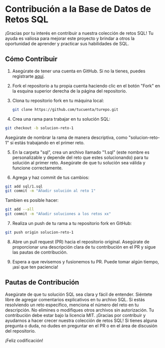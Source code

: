 # Contribución a la Base de Datos de Retos SQL

¡Gracias por tu interés en contribuir a nuestra colección de retos SQL! Tu ayuda es valiosa para mejorar este proyecto y brindar a otros la oportunidad de aprender y practicar sus habilidades de SQL.

## Cómo Contribuir

1. Asegúrate de tener una cuenta en GitHub. Si no la tienes, puedes registrarte [aquí](https://github.com/join).

2. Fork el repositorio a tu propia cuenta haciendo clic en el botón "Fork" en la esquina superior derecha de la página del repositorio.

3. Clona tu repositorio fork en tu máquina local:

   ```sh
   git clone https://github.com/tucuenta/turepo.git
   ```

4. Crea una rama para trabajar en tu solución SQL:
```sh
git checkout -b solucion-reto-1
```
Asegúrate de nombrar la rama de manera descriptiva, como "solucion-reto-1" si estás trabajando en el primer reto.

5. En la carpeta "sql", crea un archivo llamado "1.sql" (este nombre es personalizable y depende del reto que estes solucionando) para tu solución al primer reto. Asegúrate de que tu solución sea válida y funcione correctamente.

6. Agrega y haz commit de tus cambios:
```sh
git add sql/1.sql
git commit -m "Añadir solución al reto 1"
```
Tambien es posible hacer:
```sh
git add --all
git commit -m "Añadir soluciones a los retos xx"
```
7. Realiza un push de tu rama a tu repositorio fork en GitHub:
```sh
git push origin solucion-reto-1
```
8. Abre un pull request (PR) hacia el repositorio original. Asegúrate de proporcionar una descripción clara de tu contribución en el PR y sigue las pautas de contribución.

9. Espera a que revisemos y fusionemos tu PR. Puede tomar algún tiempo, ¡así que ten paciencia!

## Pautas de Contribución
Asegúrate de que tu solución SQL sea clara y fácil de entender.
Siéntete libre de agregar comentarios explicativos en tu archivo SQL.
Si estás resolviendo un reto específico, menciona el número del reto en tu descripción.
No elimines o modifiques otros archivos sin autorización.
Tu contribución debe estar bajo la licencia MIT.
¡Gracias por contribuir y ayudarnos a hacer crecer nuestra colección de retos SQL! Si tienes alguna pregunta o duda, no dudes en preguntar en el PR o en el área de discusión del repositorio.

¡Feliz codificación!